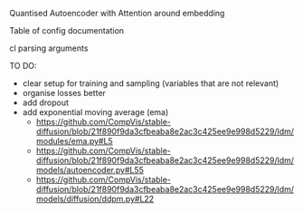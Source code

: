 Quantised Autoencoder with Attention around embedding

Table of config documentation 

cl parsing arguments


TO DO:
- clear setup for training and sampling (variables that are not relevant)
- organise losses better
- add dropout
- add exponential moving average (ema)
    - https://github.com/CompVis/stable-diffusion/blob/21f890f9da3cfbeaba8e2ac3c425ee9e998d5229/ldm/modules/ema.py#L5
    - https://github.com/CompVis/stable-diffusion/blob/21f890f9da3cfbeaba8e2ac3c425ee9e998d5229/ldm/models/autoencoder.py#L55
    - https://github.com/CompVis/stable-diffusion/blob/21f890f9da3cfbeaba8e2ac3c425ee9e998d5229/ldm/models/diffusion/ddpm.py#L22